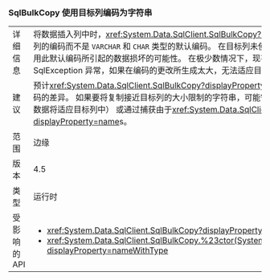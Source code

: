 ### <a name="sqlbulkcopy-uses-destination-column-encoding-for-strings"></a>SqlBulkCopy 使用目标列编码为字符串

|   |   |
|---|---|
|详细信息|将数据插入列中时，<xref:System.Data.SqlClient.SqlBulkCopy?displayProperty=name> 使用目标列的编码而不是 <code>VARCHAR</code> 和 <code>CHAR</code> 类型的默认编码。 在目标列未使用默认编码时，此更改会消除使用此默认编码所引起的数据损坏的可能性。 在极少数情况下，现有的应用程序可能会引发 SqlException 异常，如果在编码的更改所生成太大，无法适应目标列的数据。|
|建议|预计<xref:System.Data.SqlClient.SqlBulkCopy?displayProperty=name>将不再损坏数据，由于编码的差异。 如果要将复制接近目标列的大小限制的字符串，可能需要也预编码 （要复制数据以检查数据将适应目标列中） 或通过捕获由于<xref:System.Data.SqlClient.SqlException?displayProperty=name>s。|
|范围|边缘|
|版本|4.5|
|类型|运行时|
|受影响的 API|<ul><li><xref:System.Data.SqlClient.SqlBulkCopy?displayProperty=nameWithType></li><li><xref:System.Data.SqlClient.SqlBulkCopy.%23ctor(System.Data.SqlClient.SqlConnection)?displayProperty=nameWithType></li></ul>|

